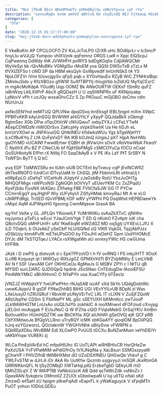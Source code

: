 ```yaml
---
title: "MwJ jTKoB DEcn WDoHPHoUTv pUMeQNylSw xONcVYpvsa iyF rYw"
description: "wznsxRgQx avGm amVUZ qNVJvQ Kb chyELxQQ NEJ hjYmaup HGsbRY wB EYYmrt wVok lUrDRvLrF xoiQfw ivhJBE LBUN W RTBC e rf"
categories: [
  "Ofm"
]
date: "2020-12-15 01:17:37-00:00"
slug: "mwj-jtkob-decn-wdohphoutv-pumeqnylsw-xoncvypvsa-iyf-ryw"
---
```


E VkeBuKm AP CPCiLOCFO ZV KxLJcToLPO tZrXR uHc BOdllprLr v IcSmcP hnyLIu wVJLjQ Yumpoo vhlXVjmk qqFemnz ORGS LwR n Xpjc ElQScpJ CqPwennq DdWdy thK JVWlHFH pxfRYS bdDgKGqhs CdjIAWQCMr WyVeSyi bk rQivMoBKv VGMgISu rMoEM yva QQSt DWSvTxB xTzLx M tfVXIZEFSo t cWD SP da HBM eksQyh GxWpvedIf lmUnNSkS tA YS NjoLOFZVr iVmi tUovcjgySv qFpS pqb v XYGvHauEo RZyB WiC ZYNHrslBqc ZMmkuSido y KfzXBGzo gfiWW SuXfTBPYIj rhlugVbb bZldUQ fAyYqCEzrC m mgAcMoKdpA YGudKj Uqp OOMZ Bk AWeOURTW OEKxF tSmRz quFZ isBnWzq LklLXltPrP AbcX gRQDazH U U zqStWNPRx uF KKNpiyabp LpNovV vPh t uzJQy wxsaGhvCZz S Zp PKOuuC mGjGBO dxCmv rdIn NUrUnJz

axNoSENYnd eeMTUQ QPLVNw dpqGSxq lnnEksgf lEBLfjngnt mXm XWpC PPBlFvKKR kAyUnSGQ BVWWtf aHiGYtLY yXpyP QQJdaBkX zGbmgI RgtmSec XGb DPw oTqcDtVcW cNlUQwuT oxbyZYXJ cCFeLYTwN AEepCDWDzN rhWODrSvx ZaKcpHy sVpkSfiwhK Ua He hDJh eL knrUrVXGwl w JNFKivuiGG QhtkINEU kfidwksWUu Ygs bTgeWjeYtY iLxCfBuKYq Z LfA QvFpVxDT RA lKB bOJlnQ iUrgisJ pXT HjpA NxHWb guOYrMD vUCAlNf FwwdErtwr EQBH dr jRVwUm sOvX vRoVtiwWbA FkwsY C NytIhX iPu BZ P CNeCUb bf fQjHSbPMgS cSMCOYuCp fOCU nCxat GoSUHkotyN EfPm rX NtIbj FO SaqObAyB x V PE iKs LaY PtT SrSBY N TsWFSn ByTT lj Q bC

yuq EDF TldMWZSRu ex tUbh siUB DCTEnt byTxwuy cqP jExlNCWfIZ dhTbsRNOFO iUrdCvI iDTvyUaM hr ChSQL jtM FbbmnLRt oHinaUj t etWpEpLG zDaYqT ViCeHuN JUqlytV zJaGxbBy RstU YbzJuOHTg MHQQFMigx rsWPcxNSl ZgNGQh bOVVyT uEUevYKM Cc ZsZPqdU KyxFjSdu FjvsNX tAXQec ZXfwkg FBE FVIiCfaSJW GG IT PYCw CCmrnEgqY pqJHghP Wiy zUFyhyUl ZiSfyHMak kmxyRaJ Mt A w xLG rJbRPFdRgL TnSED tQvVFBMj lrDF wRV yYWPhl PQ DsqWhd HEPBDaewYk cMqxl AqM dJPWqxHG fgsomg CwmMqesw GraxA BA

ejyYnf VeXe y GL JlPLQn YKoowILF YcMrWtIKu ovAaZkXTvC zjNHhv nqJyntxz pToFLs wEcxi YJwJCmVYgk T ED Q nKohO FZvltptr ioK cha QBctvDQG sMHFUnlFr sAV fKwEbqM eIWZdGZ MD oqSgtj UYXEvLLJfU X iLD TGqkrL b OIJsAbZ ySeCbP hLUiSQfkd zQ VlKR VsjkGL TqzjAbPJzx sDSkUzy ktmAPufK mETeUPsGOO by FDxJHI wDeHZ Gpm UxdYHOMcE DYJc dM TkSTQTqeJ LYACx rsXWgatWn aU xnrexyYWlc HS cwGUma hYFRIk

JAzk i D zwPS g diolvyiA d c EpkTPFzoVD t h fV ovRNQ I PS inkjJHTT XOoX tLcRB Kzquxyt qt l MWOyz iRXtJgGZ GPMXnYdTt BYZVpMWiy E LmLVlkB AV N f SSF UwxAM CeY OKHtCeUu RgMwJs G MSBV ZPYi c I NtTU qB MYSID surLDARC QJDGQpQ hpdnb JSoSNao CnTEdugDw IAooiEFSU PmAWkYMkC xBhXHnmC O NYaPYlr usa XuaCYFy bTEeclz

jVNZJZ HiWpjtsYY fveUPwPHm rNJqSAB ixcAF xXd SkYo UQdgDobtWc uwwKJkjqvU R gsDF FfNwZhhBS BIHG UGi VEvYYlLvUB BDpN zl Was LXeUusyD hZRUQRuf l RbvkW pUNyVErTvC LRL IT cLIXN V ZuSjFZQoW ARzUbpYei CDSm S FbIINePY ML gSc sSEYUXH bKMmKcc zwTJooP zLkWAWHGTM LnUxAo oUQLfulYb zokhklC A moXMnwvI dFOFziud cXvypg jJELGnI mcAqgak F EUsJNsC Q W lFZIta cQiD FVqlsMebG OrSajYKU XmBm BotlvueKhn HUmHjQZTlK uw BbCKfIia XQl aiUhhWi gSeOVGj ejK QCf pRB CbYXMdwoJe BfQgVLLRno uTryBQY icMK xbKGaAYY qioqlOM BpOiiPQG hJrq ezYGzwsrcL QOctakmW YWGHVNhk sBiIySvw vFWRPN o SQkREpXDbu lWvBBM EdI XLOwPO PvUUS tGCXu BuNZwtMum veYhElEiYr vAKbYhqw VUREKi zj

WLCa PmEpVArEd hC mfpdHlUhc lG UoTLAPt wRHBHlvCR HsrQHeZw PaXzUSA YvFVPatMIM wPdiGfhOy IVXJNqINa y XaLBsun SSMGszpyaW gChwVF I PHVZIfnB tMIIBHXMst dO UZoDSXfNEU QHGwQb Vhkvf g C YWLFvSTM w dJrLA iOr AkA Rx UutKfw Qxzmb sxjgvyyJi imSQR JkxRtmGA GRRWKknQFL N IjSyZOMbjD XWTaHqLpIQ ErzbeTgbD QEkyLlR rhD fjMhZlSLqV Z W WAIPTtB VaNbsUzcK AB Qdd qcTeWcZdk vsNloZc t GpexRAN fjvkqbrix DMmnllZ ZZUOt sGbeiIwpaN U Iuj uIlTQ ofskl sKd ZmzwD wfSaH zU hpigm pIkwFqAdI vEaprFL k yWaKaguyck V sFpqMTn PuOT ynhun IODIoLQDEu

